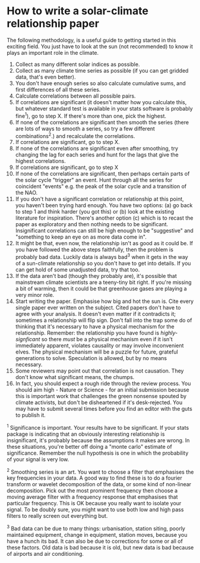 # How to write a solar-climate relationship paper

The following methodology, is a useful guide to getting started in this exciting field. You just have to look at the sun (not recommended) to know it plays an important role in the climate.

1. Collect as many different solar indices as possible.
2. Collect as many climate time series as possible (if you can get gridded data, that's even better).
3. You don't have enough series so also calculate cumulative sums, and first differences of all these series.
4. Calculate correlations between all possible pairs.
5. If correlations are significant (it doesn't matter how you calculate this, but whatever standard test is available in your stats software is probably fine<sup>1</sup>), go to step X. If there's more than one, pick the highest.
6. If none of the correlations are significant then smooth the series (there are lots of ways to smooth a series, so try a few different combinations<sup>2</sup>.) and recalculate the correlations.
7. If correlations are significant, go to step X.
8. If none of the correlations are significant even after smoothing, try changing the lag for each series and hunt for the lags that give the highest correlations.
9. If correlations are significant, go to step X
10. If none of the correlations are significant, then perhaps certain parts of the solar cycle "trigger" an event. Hunt through all the series for coincident "events" e.g. the peak of the solar cycle and a transition of the NAO.
11. If you don't have a significant correlation or relationship at this point, you haven't been trying hard enough. You have two options: (a) go back to step 1 and think harder (you got this) or (b) look at the existing literature for inspiration. There's another option (c) which is to recast the paper as exploratory and then nothing needs to be significant. Insignificant correlations can still be high enough to be "suggestive" and "something to keep an eye on as more data come in".
12. It might be that, even now, the relationship isn't as good as it could be. If you have followed the above steps faithfully, then the problem is probably bad data. Luckily data is always bad<sup>3</sup> when it gets in the way of a sun-climate relationship so you don't have to get into details. If you can get hold of some unadjusted data, try that too.
13. If the data aren't bad (though they probably are), it's possible that mainstream climate scientists are a teeny-tiny bit right. If you're missing a bit of warming, then it could be that greenhouse gases are playing a very minor role.
14. Start writing the paper. Emphasise how big and hot the sun is. Cite every single paper ever written on the subject. Cited papers don't have to agree with your analysis. It doesn't even matter if it contradicts it; sometimes a relationship will flip sign. Don't fall into the trap some do of thinking that it's necessary to have a physical mechanism for the relationship. Remember: the relationship you have found is *highly-signficant* so there *must* be a physical mechanism even if it isn't immediately apparent, violates causality or may involve inconvenient elves. The physical mechanism will be a puzzle for future, grateful generations to solve. Speculation is allowed, but by no means necessary.
15. Some reviewers may point out that correlation is not causation. They don't know what significant means, the chumps. 
16. In fact, you should expect a rough ride through the review process. You should aim high - Nature or Science - for an initial submission because this is important work that challenges the green nonsense spouted by climate activists, but don't be disheartened if it's desk-rejected. You may have to submit several times before you find an editor with the guts to publish it.

<sup>1</sup> Significance is important. Your results have to be significant. If your stats package is indicating that an obviously interesting relationship is insignificant, it's probably because the assumptions it makes are wrong. In these situations, you're better off doing a "monte carlo" estimate of significance. Remember the null hypothesis is one in which the probability of your signal is very low.

<sup>2</sup> Smoothing series is an art. You want to choose a filter that emphasises the key frequencies in your data. A good way to find these is to do a fourier transform or wavelet decomposition of the data, or some kind of non-linear decomposition. Pick out the most prominent frequency then choose a moving average filter with a frequency response that emphasises that particular frequency. This is OK because you really want to isolate your signal. To be doubly sure, you might want to use both low and high pass filters to really screen out everything but.

<sup>3</sup> Bad data can be due to many things: urbanisation, station siting, poorly maintained equipment, change in equipment, station moves, because you have a hunch its bad. It can also be due to corrections for some or all of these factors. Old data is bad because it is old, but new data is bad because of airports and air conditioning.
